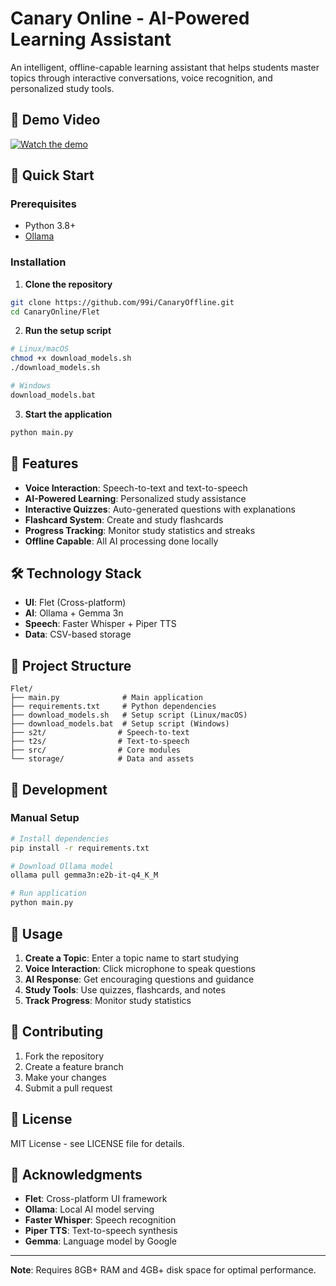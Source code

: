 # Canary Online - AI-Powered Learning Assistant

An intelligent, offline-capable learning assistant that helps students master topics through interactive conversations, voice recognition, and personalized study tools.
## 🎥 Demo Video

[![Watch the demo](https://img.youtube.com/vi/zFBgixQ0b0o/hqdefault.jpg)](https://www.youtube.com/watch?v=zFBgixQ0b0o)


## 🚀 Quick Start

### Prerequisites

- Python 3.8+
- [Ollama](https://ollama.com/)

### Installation

1. **Clone the repository**

```bash
git clone https://github.com/99i/CanaryOffline.git
cd CanaryOnline/Flet
```

2. **Run the setup script**

```bash
# Linux/macOS
chmod +x download_models.sh
./download_models.sh

# Windows
download_models.bat
```

3. **Start the application**

```bash
python main.py
```

## 🎯 Features

- **Voice Interaction**: Speech-to-text and text-to-speech
- **AI-Powered Learning**: Personalized study assistance
- **Interactive Quizzes**: Auto-generated questions with explanations
- **Flashcard System**: Create and study flashcards
- **Progress Tracking**: Monitor study statistics and streaks
- **Offline Capable**: All AI processing done locally

## 🛠️ Technology Stack

- **UI**: Flet (Cross-platform)
- **AI**: Ollama + Gemma 3n
- **Speech**: Faster Whisper + Piper TTS
- **Data**: CSV-based storage

## 📁 Project Structure

```
Flet/
├── main.py              # Main application
├── requirements.txt     # Python dependencies
├── download_models.sh   # Setup script (Linux/macOS)
├── download_models.bat  # Setup script (Windows)
├── s2t/                # Speech-to-text
├── t2s/                # Text-to-speech
├── src/                # Core modules
└── storage/            # Data and assets
```

## 🔧 Development

### Manual Setup

```bash
# Install dependencies
pip install -r requirements.txt

# Download Ollama model
ollama pull gemma3n:e2b-it-q4_K_M

# Run application
python main.py
```

## 📖 Usage

1. **Create a Topic**: Enter a topic name to start studying
2. **Voice Interaction**: Click microphone to speak questions
3. **AI Response**: Get encouraging questions and guidance
4. **Study Tools**: Use quizzes, flashcards, and notes
5. **Track Progress**: Monitor study statistics

## 🤝 Contributing

1. Fork the repository
2. Create a feature branch
3. Make your changes
4. Submit a pull request

## 📄 License

MIT License - see LICENSE file for details.

## 🙏 Acknowledgments

- **Flet**: Cross-platform UI framework
- **Ollama**: Local AI model serving
- **Faster Whisper**: Speech recognition
- **Piper TTS**: Text-to-speech synthesis
- **Gemma**: Language model by Google

---

**Note**: Requires 8GB+ RAM and 4GB+ disk space for optimal performance.
